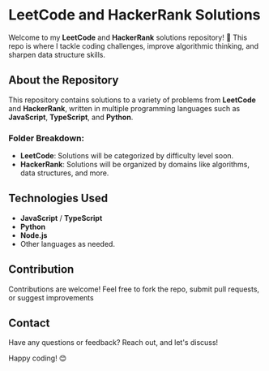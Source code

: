 # LeetCode and HackerRank Solutions

Welcome to my **LeetCode** and **HackerRank** solutions repository! 🚀 This repo is where I tackle coding challenges, improve algorithmic thinking, and sharpen data structure skills.

## About the Repository

This repository contains solutions to a variety of problems from **LeetCode** and **HackerRank**, written in multiple programming languages such as **JavaScript**, **TypeScript**, and **Python**.

### Folder Breakdown:
- **LeetCode**: Solutions will be categorized by difficulty level soon.
- **HackerRank**: Solutions will be organized by domains like algorithms, data structures, and more.

## Technologies Used
- **JavaScript** / **TypeScript**
- **Python**
- **Node.js**
- Other languages as needed.

## Contribution
Contributions are welcome! Feel free to fork the repo, submit pull requests, or suggest improvements

## Contact
Have any questions or feedback? Reach out, and let's discuss!

Happy coding! 😊
